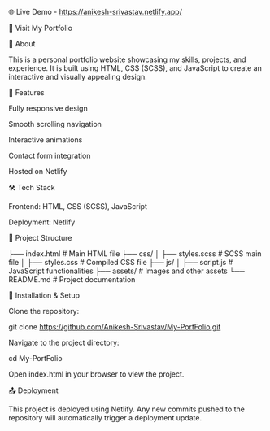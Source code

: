🌐 Live Demo - https://anikesh-srivastav.netlify.app/

🔗 Visit My Portfolio

📌 About

This is a personal portfolio website showcasing my skills, projects, and experience. It is built using HTML, CSS (SCSS), and JavaScript to create an interactive and visually appealing design.

🚀 Features

Fully responsive design

Smooth scrolling navigation

Interactive animations

Contact form integration

Hosted on Netlify

🛠️ Tech Stack

Frontend: HTML, CSS (SCSS), JavaScript

Deployment: Netlify

📂 Project Structure

├── index.html        # Main HTML file
├── css/
│   ├── styles.scss   # SCSS main file
│   ├── styles.css    # Compiled CSS file
├── js/
│   ├── script.js     # JavaScript functionalities
├── assets/           # Images and other assets
└── README.md         # Project documentation

🔧 Installation & Setup

Clone the repository:

git clone https://github.com/Anikesh-Srivastav/My-PortFolio.git

Navigate to the project directory:

cd My-PortFolio

Open index.html in your browser to view the project.

📤 Deployment

This project is deployed using Netlify. Any new commits pushed to the repository will automatically trigger a deployment update.

